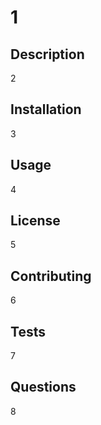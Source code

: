 # 1

## Description

2
## Installation

3
## Usage

4
## License

5
## Contributing

6
## Tests

7
## Questions

8